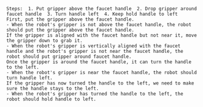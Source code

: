 
    Steps:  1. Put gripper above the faucet handle  2. Drop gripper around faucet handle  3. Turn handle left  4. Keep hold handle to left
    First, put the gripper above the faucet handle.
    - When the robot's gripper is not above the faucet handle, the robot should put the gripper above the faucet handle.
    If the gripper is aligned with the faucet handle but not near it, move the gripper down to grab it.
    - When the robot's gripper is vertically aligned with the faucet handle and the robot's gripper is not near the faucet handle, the robot should put gripper around faucet handle.
    Once the gripper is around the faucet handle, it can turn the handle to the left.
    - When the robot's gripper is near the faucet handle, the robot should turn handle left.
    If the gripper has now turned the handle to the left, we need to make sure the handle stays to the left.
    - When the robot's gripper has turned the handle to the left, the robot should hold handle to left.